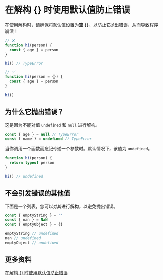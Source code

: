 # 在解构 {} 时使用默认值防止错误

在使用解构时，请确保将默认值设置为**空 `{}`**，以防止它抛出错误，从而导致程序崩溃！

```js
// ❌
function hi(person) {
  const { age } = person
}

hi() // TypeError

// ✅
function hi(person = {}) {
  const { age } = person
}

hi()
```

## 为什么它抛出错误？

这是因为不能对值 `undefined` 和 `null` 进行解构。

```js
const { age } = null // TypeError
const { name } = undefined // TypeError
```

当你调用一个函数而忘记传递一个参数时。默认情况下，该值为 `undefined`。

```js
function hi(person) {
  return typeof person
}

hi() // undefined
```

## 不会引发错误的其他值

下面是一个列表，您可以对其进行解构，以避免抛出错误。

```js
const { emptyString } = ''
const { nan } = NaN
const { emptyObject } = {}

emptyString // undefined
nan // undefined
emptyObject // undefined
```

## 更多资料

[在解构 {} 时使用默认值防止错误](https://github.com/lio-zero/blog/blob/master/JavaScript/%E5%9C%A8%E8%A7%A3%E6%9E%84%20%7B%7D%20%E6%97%B6%E4%BD%BF%E7%94%A8%E9%BB%98%E8%AE%A4%E5%80%BC%E9%98%B2%E6%AD%A2%E9%94%99%E8%AF%AF.md)
